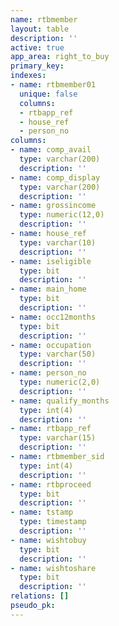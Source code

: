 ```yaml
---
name: rtbmember
layout: table
description: ''
active: true
app_area: right_to_buy
primary_key: 
indexes:
- name: rtbmember01
  unique: false
  columns:
  - rtbapp_ref
  - house_ref
  - person_no
columns:
- name: comp_avail
  type: varchar(200)
  description: ''
- name: comp_display
  type: varchar(200)
  description: ''
- name: grossincome
  type: numeric(12,0)
  description: ''
- name: house_ref
  type: varchar(10)
  description: ''
- name: iseligible
  type: bit
  description: ''
- name: main_home
  type: bit
  description: ''
- name: occ12months
  type: bit
  description: ''
- name: occupation
  type: varchar(50)
  description: ''
- name: person_no
  type: numeric(2,0)
  description: ''
- name: qualify_months
  type: int(4)
  description: ''
- name: rtbapp_ref
  type: varchar(15)
  description: ''
- name: rtbmember_sid
  type: int(4)
  description: ''
- name: rtbproceed
  type: bit
  description: ''
- name: tstamp
  type: timestamp
  description: ''
- name: wishtobuy
  type: bit
  description: ''
- name: wishtoshare
  type: bit
  description: ''
relations: []
pseudo_pk: 
---
```


